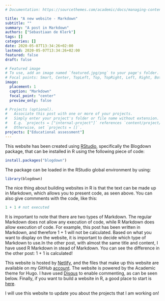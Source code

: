 ```yaml
---
# Documentation: https://sourcethemes.com/academic/docs/managing-content/

title: "A new website - Markdown"
subtitle: ""
summary: "A post in Markdown"
authors: ["Sebastiaan de Klerk"]
tags: []
categories: []
date: 2020-05-07T13:34:26+02:00
lastmod: 2020-05-07T13:34:26+02:00
featured: false
draft: false

# Featured image
# To use, add an image named `featured.jpg/png` to your page's folder.
# Focal points: Smart, Center, TopLeft, Top, TopRight, Left, Right, BottomLeft, Bottom, BottomRight.
image:
  placement: 1
  caption: "Markdown"
  focal_point: "center"
  preview_only: false

# Projects (optional).
#   Associate this post with one or more of your projects.
#   Simply enter your project's folder or file name without extension.
#   E.g. `projects = ["internal-project"]` references `content/project/deep-learning/index.md`.
#   Otherwise, set `projects = []`.
projects: ["Educational assessment"]
---
```

This website has been created using [RStudio](https://www.rstudio.com/), specifically the Blogdown package, that 
can be installed in R using the following piece of code:
```r
install.packages("blogdown")
```
The package can be loaded in the RStudio global environment by using:
```r
library(blogdown)
```
The nice thing about building websites in R is that the text can be made up in Markdown,
which allows you to present code, as seen above. You can also give commments with the code,
like this:
```r
1 + 1 # not executed
```
It is important to note that there are two types of Markdown. The regular Markdown does not
allow any execution of code, while R Markdown does allow execution of code. For example,
this post has been written in Markdown, and therefore 1 + 1 will not be calculated.
Based on what you want to display on the website, it is important to decide which type
of Markdown to use.In the other post, with almost the same title and content, I have used
R Markdown in stead of Markdown. You can see the difference in the other post: 1 + 1
is calculated!

This website is hosted by [Netlify](https://www.netlify.com), and the files that make up this website are available on
my GitHub [account](https://www.github.com/Sebastiaan1986). The website is powered by
the Academic theme for Hugo. I have used [Disqus](https://www.disqus.com) to 
enable commenting, as can be seen below. Finally, if you want to build a website in R, 
a good place to start is [here](https://bookdown.org/yihui/blogdown/).

I will use this website to update you about the projects that I am working on!











